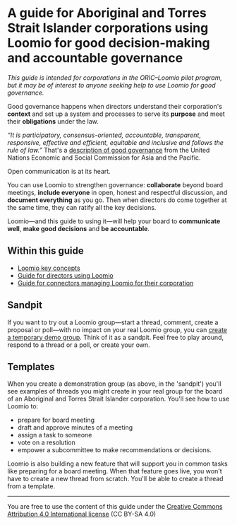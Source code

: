 # A guide for Aboriginal and Torres Strait Islander corporations using Loomio for good decision-making and accountable governance

*This guide is intended for corporations in the ORIC–Loomio pilot program, but it may be of interest to anyone seeking help to use Loomio for good governance.*

Good governance happens when directors understand their corporation's **context** and set up a system and processes to serve its **purpose** and meet their **obligations** under the law.

*“It is participatory, consensus-oriented, accountable, transparent, responsive, effective and efficient, equitable and inclusive and follows the rule of law.”* That's a [description of good governance](https://www.unescap.org/sites/default/d8files/knowledge-products/good-governance.pdf) from the United Nations Economic and Social Commission for Asia and the Pacific.

Open communication is at its heart.

You can use Loomio to strengthen governance: **collaborate** beyond board meetings, **include everyone** in open, honest and respectful discussion, and **document everything** as you go. Then when directors do come together at the same time, they can ratify all the key decisions.

Loomio—and this guide to using it—will help your board to **communicate well**, **make good decisions** and **be accountable**.

## Within this guide
- [Loomio key concepts](key-concepts.md)
- [Guide for directors using Loomio](guide-directors.md)
- [Guide for connectors managing Loomio for their corporation](guide-connectors.md)

## Sandpit
If you want to try out a Loomio group—start a thread, comment, create a proposal or poll—with no impact on your real Loomio group, you can [create a temporary demo group](https://decisions.oric.gov.au/try). Think of it as a sandpit. Feel free to play around, respond to a thread or a poll, or create your own. 

## Templates
When you create a demonstration group (as above, in the 'sandpit') you'll see examples of threads you might create in your real group for the board of an Aboriginal and Torres Strait Islander corporation. You'll see how to use Loomio to:
- prepare for board meeting
- draft and approve minutes of a meeting
- assign a task to someone
- vote on a resolution
- empower a subcommittee to make recommendations or decisions.  

Loomio is also building a new feature that will support you in common tasks like preparing for a board meeting. When that feature goes live, you won't have to create a new thread from scratch. You'll be able to create a thread from a template.

---
You are free to use the content of this guide under the [Creative Commons Attribution 4.0 International license](https://creativecommons.org/licenses/by-sa/4.0/) (CC BY-SA 4.0) 
